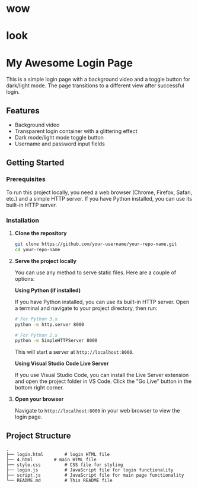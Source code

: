 # wow
# look
# My Awesome Login Page

This is a simple login page with a background video and a toggle button for dark/light mode. The page transitions to a different view after successful login.

## Features

- Background video
- Transparent login container with a glittering effect
- Dark mode/light mode toggle button
- Username and password input fields

## Getting Started

### Prerequisites

To run this project locally, you need a web browser (Chrome, Firefox, Safari, etc.) and a simple HTTP server. If you have Python installed, you can use its built-in HTTP server.

### Installation

1. **Clone the repository**

    ```sh
    git clone https://github.com/your-username/your-repo-name.git
    cd your-repo-name
    ```

2. **Serve the project locally**

    You can use any method to serve static files. Here are a couple of options:

    **Using Python (if installed)**

    If you have Python installed, you can use its built-in HTTP server. Open a terminal and navigate to your project directory, then run:

    ```sh
    # For Python 3.x
    python -m http.server 8000

    # For Python 2.x
    python -m SimpleHTTPServer 8000
    ```

    This will start a server at `http://localhost:8000`.

    **Using Visual Studio Code Live Server**

    If you use Visual Studio Code, you can install the Live Server extension and open the project folder in VS Code. Click the "Go Live" button in the bottom right corner.

3. **Open your browser**

    Navigate to `http://localhost:8000` in your web browser to view the login page.

## Project Structure

```plaintext
.
├── login.html        # login HTML file
├── 4.html        # main HTML file
├── style.css         # CSS file for styling
├── login.js          # JavaScript file for login functionality
├── script.js         # JavaScript file for main page functionality
└── README.md         # This README file

